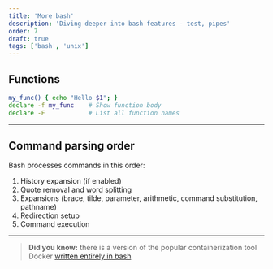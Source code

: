 ```yaml
---
title: 'More bash'
description: 'Diving deeper into bash features - test, pipes'
order: 7
draft: true
tags: ['bash', 'unix']
---
```


## Functions

```bash
my_func() { echo "Hello $1"; }
declare -f my_func    # Show function body
declare -F            # List all function names
```

---

## Command parsing order

Bash processes commands in this order:

1. History expansion (if enabled)
2. Quote removal and word splitting
3. Expansions (brace, tilde, parameter, arithmetic, command substitution, pathname)
4. Redirection setup
5. Command execution

---

> __Did you know:__ there is a version of the popular containerization tool Docker [written entirely in bash](https://github.com/p8952/bocker)
